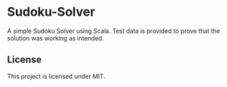 # Sudoku-Solver

A simple Sudoku Solver using Scala. Test data is provided to prove that the solution was working as intended. 

## License

This project is licensed under MIT.
